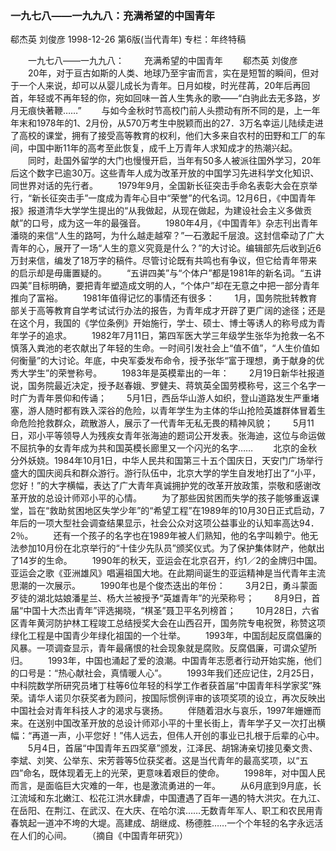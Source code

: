 ### 一九七八——一九九八：充满希望的中国青年
郗杰英  刘俊彦
1998-12-26
第6版(当代青年)
专栏：年终特稿

　　一九七八——一九九八：
　　充满希望的中国青年
　　郗杰英  刘俊彦
　　20年，对于亘古如斯的人类、地球乃至宇宙而言，实在是短暂的瞬间，但对于一个人来说，却可以从婴儿成长为青年。日月如梭，时光荏苒，20年后再回首，年轻或不再年轻的你，宛如回味一首人生隽永的歌——“白驹此去无多路，岁月无痕快著鞭……”
　　与如今金秋时节高校门前人头攒动有所不同的是，上一年年末和1978年的1、2月份，从570万考生中脱颖而出的27．3万名幸运儿陆续走进了高校的课堂，拥有了接受高等教育的权利，他们大多来自农村的田野和工厂的车间，中国中断11年的高考至此恢复，成千上万青年人求知成才的热潮兴起。
　　同时，赴国外留学的大门也慢慢开启，当年有50多人被派往国外学习，20年后这个数字已逾30万。这些青年人成为改革开放的中国学习先进科学文化知识、同世界对话的先行者。
　　1979年9月，全国新长征突击手命名表彰大会在京举行，“新长征突击手”一度成为青年心目中“荣誉”的代名词。12月6日，《中国青年报》报道清华大学学生提出的“从我做起，从现在做起，为建设社会主义多做贡献”的口号，成为这一年的最强音。
　　1980年4月，《中国青年》杂志刊出青年潘晓的来信“人生的路呵，为什么越走越窄？”一石激起千层浪。这封信牵动了广大青年的心，展开了一场“人生的意义究竟是什么？”的大讨论。编辑部先后收到近6万封来信，编发了18万字的稿件。尽管讨论既有共鸣也有争议，但它给青年带来的启示却是毋庸置疑的。
　　“五讲四美”与“个体户”都是1981年的新名词。“五讲四美”目标明确，要把青年塑造成文明的人，“个体户”却在无意之中把一部分青年推向了富裕。
　　1981年值得记忆的事情还有很多：
　　1月，国务院批转教育部关于高等教育自学考试试行办法的报告，为青年成才开辟了更广阔的途径；还是在这个月，我国的《学位条例》开始施行，学士、硕士、博士等诱人的称号成为青年学子的追求。
　　1982年7月11日，第四军医大学三年级学生张华为抢救一名不慎落入粪池的老农献出了年轻的生命。一时间引发社会上“值不值”，“人生价值如何衡量”的大讨论。年底，中央军委发布命令，授予张华“富于理想，勇于献身的优秀大学生”的荣誉称号。
　　1983年是英模辈出的一年：
　　2月19日新华社报道说，国务院最近决定，授予赵春娥、罗健夫、蒋筑英全国劳模称号，这三个名字一时广为青年景仰和传诵；
　　5月1日，西岳华山游人如织，登山道路发生严重堵塞，游人随时都有跌入深谷的危险，以青年学生为主体的华山抢险英雄群体冒着生命危险抢救群众，疏散游人，展示了一代青年无私无畏的精神风貌；
　　5月11日，邓小平等领导人为残疾女青年张海迪的题词公开发表。张海迪，这位与命运做不屈抗争的女青年成为共和国英模长廊里又一个闪光的名字……
　　北京的金秋分外妖娆。1984年10月1日，中华人民共和国第三十五个国庆日，天安门广场举行盛大的国庆阅兵和群众游行。游行队伍中，北京大学的学生自发地打出了“小平，您好！”的大字横幅，表达了广大青年真诚拥护党的改革开放政策，崇敬和感谢改革开放的总设计师邓小平的心情。
　　为了那些因贫困而失学的孩子能够重返课堂，旨在“救助贫困地区失学少年”的“希望工程”在1989年的10月30日正式启动，7年后的一项大型社会调查结果显示，社会公众对这项公益事业的认知率高达94．2％。
　　还有一个孩子的名字也在1989年被人们熟知，他的名字叫赖宁。他无法参加10月份在北京举行的“十佳少先队员”颁奖仪式。为了保护集体财产，他献出了14岁的生命。
　　1990年的秋天，亚运会在北京召开，约1／2的金牌归中国。亚运会之歌《亚洲雄风》唱遍祖国大地。在此期间诞生的亚运精神是当代青年主流思潮的一次展示。
　　1990年也是个俊杰迭出的年份：
　　3月2日，勇斗蒙面歹徒的湖北姑娘潘星兰、杨大兰被授予“英雄青年”的光荣称号；
　　8月9日，首届“中国十大杰出青年”评选揭晓，“棋圣”聂卫平名列榜首；
　　10月28日，六省区青年黄河防护林工程竣工总结授奖大会在山西召开，国务院专电祝贺，称赞这项绿化工程是中国青少年绿化祖国的一个壮举。
　　1993年，中国刮起反腐倡廉的风暴。一项调查显示，青年最痛恨的社会现象就是腐败。反腐倡廉，可谓众望所归。
　　1993年，中国也涌起了爱的浪潮。中国青年志愿者行动开始实施，他们的口号是：“热心献社会，真情暖人心”。
　　1993年我们还应记住，2月25日，中科院数学所研究员堵丁柱等6位年轻的科学工作者获首届“中国青年科学家奖”殊荣。请华人诺贝尔获奖者为顾问，按国际惯例评审的该项奖项的设立，再次反映出中国社会对青年科技人才的渴求与褒扬。
　　伴随着泪水与哀乐，1997年姗姗而来。在送别中国改革开放的总设计师邓小平的十里长街上，青年学子又一次打出横幅：“再道一声，小平您好！”伟人远去，但伟人开创的事业已扎根于后辈的心中。
　　5月4日，首届“中国青年五四奖章”颁发，江泽民、胡锦涛亲切接见秦文贵、李斌、刘笑、公举东、宋芳蓉等5位获奖者。这是当代青年的最高奖项，以“五四”命名，既体现着无上的光荣，更意味着艰巨的使命。
　　1998年，对中国人民而言，是面临巨大灾难的一年，也是激流勇进的一年。
　　从6月底到9月底，长江流域和东北嫩江、松花江洪水肆虐，中国遭遇了百年一遇的特大洪灾。在九江、在岳阳、在荆江、在武汉、在大庆、在哈尔滨……无数青年军人、职工和农民用青春筑起一道冲不垮的大堤。高建成、胡继成、杨德胜……一个个年轻的名字永远活在人们的心间。
　　（摘自《中国青年研究》）
